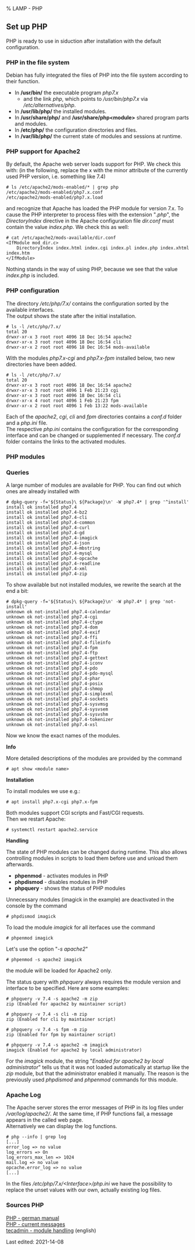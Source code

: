 % LAMP - PHP

## Set up PHP

PHP is ready to use in siduction after installation with the default configuration.  

### PHP in the file system

Debian has fully integrated the files of PHP into the file system according to their function.

+ In **/usr/bin/** the executable program *php7.x*  
    + and the link *php*, which points to */usr/bin/php7.x* via */etc/alternatives/php*.  
+ In **/usr/lib/php/** the installed modules.  
+ In **/usr/share/php/** and **/usr/share/php\<module\>** shared program parts and modules.  
+ In **/etc/php/** the configuration directories and files.  
+ In **/var/lib/php/** the current state of modules and sessions at runtime.

### PHP support for Apache2

By default, the Apache web server loads support for PHP. We check this with:
(in the following, replace the x with the minor attribute of the currently used PHP version, i.e. something like 7.4)

~~~
# ls /etc/apache2/mods-enabled/* | grep php
/etc/apache2/mods-enabled/php7.x.conf
/etc/apache2/mods-enabled/php7.x.load
~~~

and recognize that Apache has loaded the PHP module for version 7.x. To cause the PHP interpreter to process files with the extension "*.php*", the *DirectoryIndex* directive in the Apache configuration file *dir.conf* must contain the value *index.php*. We check this as well:

~~~
# cat /etc/apache2/mods-available/dir.conf
<IfModule mod_dir.c>
    DirectoryIndex index.html index.cgi index.pl index.php index.xhtml index.htm
</IfModule>
~~~

Nothing stands in the way of using PHP, because we see that the value *index.php* is included.

### PHP configuration

The directory */etc/php/7.x/* contains the configuration sorted by the available interfaces.  
The output shows the state after the initial installation.

~~~
# ls -l /etc/php/7.x/
total 20
drwxr-xr-x 3 root root 4096 18 Dec 16:54 apache2
drwxr-xr-x 3 root root 4096 18 Dec 16:54 cli
drwxr-xr-x 2 root root 4096 18 Dec 16:54 mods-available
~~~

With the modules *php7.x-cgi* and *php7.x-fpm* installed below, two new directories have been added.

~~~
# ls -l /etc/php/7.x/
total 20
drwxr-xr-x 3 root root 4096 18 Dec 16:54 apache2
drwxr-xr-x 3 root root 4096 1 Feb 21:23 cgi
drwxr-xr-x 3 root root 4096 18 Dec 16:54 cli
drwxr-xr-x 4 root root 4096 1 Feb 21:23 fpm
drwxr-xr-x 2 root root 4096 1 Feb 13:22 mods-available
~~~

Each of the *apache2*, *cgi*, *cli* and *fpm* directories contains a *conf.d* folder and a *php.ini* file.  
The respective *php.ini* contains the configuration for the corresponding interface and can be changed or supplemented if necessary. The *conf.d* folder contains the links to the activated modules.

### PHP modules

### Queries

A large number of modules are available for PHP. You can find out which ones are already installed with

~~~
# dpkg-query -f='${Status}\ ${Package}\n' -W php7.4* | grep '^install'
install ok installed php7.4
install ok installed php7.4-bz2
install ok installed php7.4-cli
install ok installed php7.4-common
install ok installed php7.4-curl
install ok installed php7.4-gd
install ok installed php7.4-imagick
install ok installed php7.4-json
install ok installed php7.4-mbstring
install ok installed php7.4-mysql
install ok installed php7.4-opcache
install ok installed php7.4-readline
install ok installed php7.4-xml
install ok installed php7.4-zip
~~~

To show available but not installed modules, we rewrite the search at the end a bit:

~~~
# dpkg-query -f='${Status}\ ${Package}\n' -W php7.4* | grep 'not-install'
unknown ok not-installed php7.4-calendar
unknown ok not-installed php7.4-cgi
unknown ok not-installed php7.4-ctype
unknown ok not-installed php7.4-dom
unknown ok not-installed php7.4-exif
unknown ok not-installed php7.4-ffi
unknown ok not-installed php7.4-fileinfo
unknown ok not-installed php7.4-fpm
unknown ok not-installed php7.4-ftp
unknown ok not-installed php7.4-gettext
unknown ok not-installed php7.4-iconv
unknown ok not-installed php7.4-pdo
unknown ok not-installed php7.4-pdo-mysql
unknown ok not-installed php7.4-phar
unknown ok not-installed php7.4-posix
unknown ok not-installed php7.4-shmop
unknown ok not-installed php7.4-simplexml
unknown ok not-installed php7.4-sockets
unknown ok not-installed php7.4-sysvmsg
unknown ok not-installed php7.4-sysvsem
unknown ok not-installed php7.4-sysvshm
unknown ok not-installed php7.4-tokenizer
unknown ok not-installed php7.4-xsl
~~~

Now we know the exact names of the modules.

**Info**

More detailed descriptions of the modules are provided by the command

~~~
# apt show <module name>
~~~

**Installation**

To install modules we use e.g.:

~~~
# apt install php7.x-cgi php7.x-fpm
~~~

Both modules support CGI scripts and Fast/CGI requests.  
Then we restart Apache:

~~~
# systemctl restart apache2.service
~~~

**Handling**

The state of PHP modules can be changed during runtime. This also allows controlling modules in scripts to load them before use and unload them afterwards.

+ **phpenmod** - activates modules in PHP  
+ **phpdismod** - disables modules in PHP  
+ **phpquery** - shows the status of PHP modules

Unnecessary modules (imagick in the example) are deactivated in the console by the command

~~~
# phpdismod imagick
~~~

To load the module *imagick* for all iterfaces use the command

~~~
# phpenmod imagick
~~~

Let's use the option "*-s apache2*"

~~~
# phpenmod -s apache2 imagick
~~~

the module will be loaded for Apache2 only.

The status query with *phpquery* always requires the module version and interface to be specified. Here are some examples:

~~~
# phpquery -v 7.4 -s apache2 -m zip
zip (Enabled for apache2 by maintainer script)

# phpquery -v 7.4 -s cli -m zip
zip (Enabled for cli by maintainer script)

# phpquery -v 7.4 -s fpm -m zip
zip (Enabled for fpm by maintainer script)

# phpquery -v 7.4 -s apache2 -m imagick
imagick (Enabled for apache2 by local administrator)
~~~

For the *imagick* module, the string "*Enabled for apache2 by local administrator*" tells us that it was not loaded automatically at startup like the *zip* module, but that the administrator enabled it manually. The reason is the previously used *phpdismod* and *phpenmod* commands for this module.

### Apache Log

The Apache server stores the error messages of PHP in its log files under */var/log/apache2/*. At the same time, if PHP functions fail, a message appears in the called web page.  
Alternatively we can display the log functions.

~~~
# php --info | grep log
[...]
error_log => no value
log_errors => On
log_errors_max_len => 1024
mail.log => no value
opcache.error_log => no value
[...]
~~~

In the files */etc/php/7.x/\<Interface\>/php.ini* we have the possibility to replace the unset values with our own, actually existing log files.

### Sources PHP

[PHP - german manual](https://www.php.net/manual/de/)  
[PHP - current messages](https://www.php.net/)  
[tecadmin - module handling](https://tecadmin.net/enable-disable-php-modules-ubuntu/) (english)

<div id="rev">Last edited: 2021-14-08</div>
